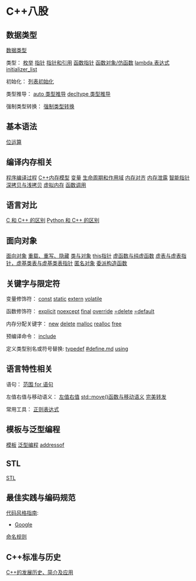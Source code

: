 # C++八股

## 数据类型

[数据类型](./数据类型/数据类型.md)

类型：
[枚举](./数据类型/枚举.md)
[指针](./数据类型/指针.md)
[指针和引用](./数据类型/指针和引用.md)
[函数指针](./数据类型/函数指针.md)
[函数对象/仿函数](./数据类型/函数对象-仿函数.md)
[lambda 表达式](./数据类型/lambda%20表达式.md)
[initializer_list](./数据类型/initializer_list.md)

初始化：
[列表初始化](./数据类型/列表初始化.md)

类型推导：
[auto 类型推导](./数据类型/auto%20类型推导.md)
[decltype 类型推导](./数据类型/decltype%20类型推导.md)

强制类型转换：
[强制类型转换](./数据类型/强制类型转换.md)

## 基本语法

[位运算](./基本语法/位运算.md)

## 编译内存相关

[程序编译过程](./编译内存相关/C++%20程序编译过程.md)
[C++内存模型](./编译内存相关/C++内存模型.md)
[变量](./编译内存相关/变量.md)
[生命周期和作用域](./编译内存相关/生命周期和作用域.md)
[内存对齐](./编译内存相关/内存对齐.md)
[内存泄露](./编译内存相关/内存泄露.md)
[智能指针](./编译内存相关/智能指针.md)
[深拷贝与浅拷贝](./编译内存相关/深拷贝与浅拷贝.md)
[虚拟内存](./编译内存相关/虚拟内存.md)
[函数调用](./编译内存相关/函数调用.md)

## 语言对比

[C 和 C++ 的区别](./语言对比/C%20和%20C++%20的区别.md)
[Python 和 C++ 的区别](./语言对比/Python%20和%20C++%20的区别.md)

## 面向对象

[面向对象](./面向对象/面向对象.md)
[重载、重写、隐藏](./面向对象/重载、重写、隐藏.md)
[类与对象](./面向对象/类与对象.md)
[this指针](./面向对象/this指针.md)
[虚函数与纯虚函数](./面向对象/虚函数与纯虚函数.md)
[虚表与虚表指针，虚基类表与虚基类表指针](./面向对象/虚表与虚表指针，虚基类表与虚基类表指针.md)
[匿名对象](./面向对象/匿名对象.md)
[委派构造函数](./面向对象/委派构造函数.md)

## 关键字与限定符

变量修饰符：
[const](./关键字与限定符/const.md)
[static](./关键字与限定符/static.md)
[extern](./关键字与限定符/extern.md)
[volatile](./关键字与限定符/volatile.md)

函数修饰符：
[explicit](./关键字与限定符/explicit.md)
[noexcept](./关键字与限定符/noexcept.md)
[final](./关键字与限定符/final.md)
[override](./关键字与限定符/override.md)
[=delete](./关键字与限定符/=delete.md)
[=default](./关键字与限定符/=default.md)

内存分配关键字：
[new](./关键字与限定符/new.md)
[delete](./关键字与限定符/delete.md)
[malloc](./关键字与限定符/malloc.md)
[realloc](./关键字与限定符/realloc.md)
[free](./关键字与限定符/free.md)

预编译命令：
[include](./关键字与限定符/include.md)

定义类型别名或符号替换:
[typedef](./关键字与限定符/typedef.md)
[#define.md](./关键字与限定符/#define.md)
[using](./关键字与限定符/using.md)

## 语言特性相关

语句：
[范围 for 语句](./语言特性相关/范围%20for%20语句.md)

左值右值与移动语义：
[左值右值](./语言特性相关/左值和右值.md)
[std::move()函数与移动语义](./语言特性相关/move函数与移动语义.md)
[完美转发](./语言特性相关/完美转发.md)

常用工具：
[正则表达式](./语言特性相关/正则表达式.md)

## 模板与泛型编程

[模板](./模板与泛型编程/模板.md)
[泛型编程](./模板与泛型编程/泛型编程.md)
[addressof](./模板与泛型编程/addressof.md)

## STL

[STL](./STL/STL.md)

## 最佳实践与编码规范

[代码风格指南](./最佳实践与编码规范/代码风格指南/代码风格指南.md):

- [Google](./最佳实践与编码规范/代码风格指南/Google/Google.md)

[命名规则](./最佳实践与编码规范/命名规则/命名原则.md)

## C++标准与历史

[C++的发展历史、简介及应用](./C++标准与历史/C++的发展历史、简介及应用.md)